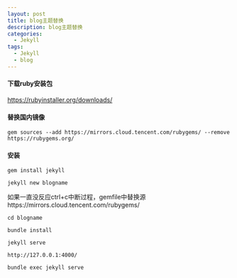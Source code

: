 ```yaml
---
layout: post
title: blog主题替换
description: blog主题替换
categories:
  - Jekyll
tags:
  - Jekyll
  - blog
---
```



#### 下载ruby安装包

https://rubyinstaller.org/downloads/

#### 替换国内镜像

```
gem sources --add https://mirrors.cloud.tencent.com/rubygems/ --remove https://rubygems.org/
```

#### 安装

```
gem install jekyll
```

```
jekyll new blogname
```

如果一直没反应ctrl+c中断过程，gemfile中替换源https://mirrors.cloud.tencent.com/rubygems/

```
cd blogname
```

```
bundle install
```

```
jekyll serve
```

```
http://127.0.0.1:4000/
```

```
bundle exec jekyll serve
```

